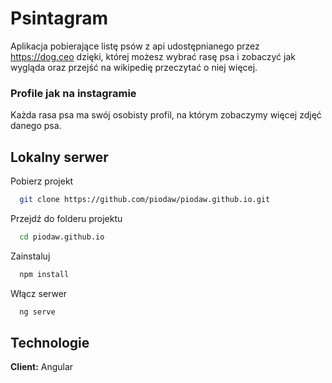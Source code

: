 # Psintagram

Aplikacja pobierające listę psów z api udostępnianego przez https://dog.ceo dzięki, której możesz wybrać rasę psa i zobaczyć jak wygląda
oraz przejść na wikipedię przeczytać o niej więcej. 

### Profile jak na instagramie

Każda rasa psa ma swój osobisty profil, na którym zobaczymy 
więcej zdjęć danego psa.

## Lokalny serwer

Pobierz projekt

```bash
  git clone https://github.com/piodaw/piodaw.github.io.git
```

Przejdź do folderu projektu

```bash
  cd piodaw.github.io
```

Zainstaluj

```bash
  npm install
```

Włącz serwer

```bash
  ng serve
```

## Technologie

**Client:** Angular
